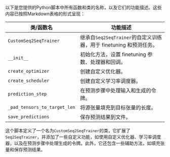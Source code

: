 以下是您提供的Python脚本中所有函数和类的名称，以及它们的功能描述。这些内容已按照Markdown表格的形式呈现：

| 类/函数名 | 功能描述 |
| --- | --- |
| `CustomSeq2SeqTrainer` | 继承自`Seq2SeqTrainer`的自定义训练器，用于 finetuning 和预测任务。 |
| `__init__` | 初始化方法，设置 finetuning 参数、处理器和回调。 |
| `create_optimizer` | 创建自定义优化器。 |
| `create_scheduler` | 创建自定义学习率调度器。 |
| `prediction_step` | 在预测步骤中处理输入和生成的令牌。 |
| `_pad_tensors_to_target_len` | 将源张量填充到目标张量的长度。 |
| `save_predictions` | 保存预测结果到文件。 |

这个脚本定义了一个名为`CustomSeq2SeqTrainer`的类，它扩展了`Seq2SeqTrainer`，并添加了一些自定义功能，如使用自定义优化器、学习率调度器，以及在预测步骤中处理生成的令牌。此外，它还包含一些辅助方法，如填充张量和保存预测结果。
